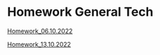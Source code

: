 # Homework General Tech

[Homework_06.10.2022](https://github.com/ShumaW/Prof_GenTech/blob/master/Homework_20221006.txt)

[Homework_13.10.2022](https://github.com/ShumaW/Prof_GenTech/blob/master/Homework_20221013.txt)
